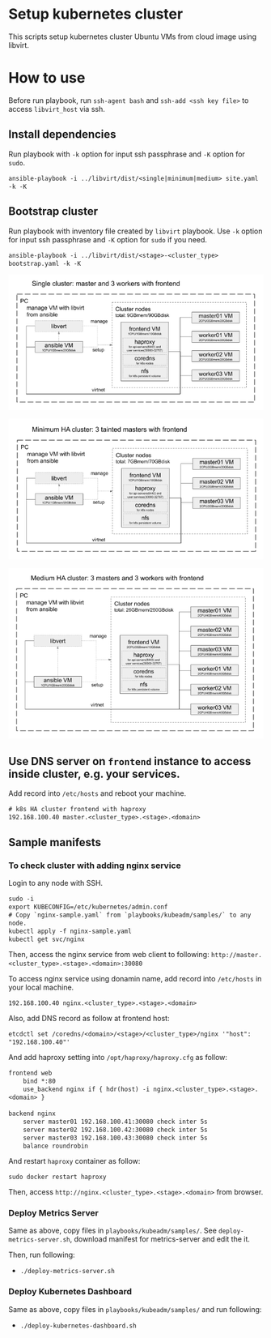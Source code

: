 Setup kubernetes cluster
========================

This scripts setup kubernetes cluster Ubuntu VMs from cloud image using libvirt.

# How to use

Before run playbook, run `ssh-agent bash` and `ssh-add <ssh key file>` to access `libvirt_host` via ssh.

## Install dependencies

Run playbook with `-k` option for input ssh passphrase and `-K` option for `sudo`.
```
ansible-playbook -i ../libvirt/dist/<single|minimum|medium> site.yaml -k -K
```

## Bootstrap cluster

Run playbook with inventory file created by `libvirt` playbook.
Use `-k` option for input ssh passphrase and `-K` option for `sudo` if you need.
```
ansible-playbook -i ../libvirt/dist/<stage>-<cluster_type> bootstrap.yaml -k -K
```

![k8s-ha-cluster](k8s-cluster-single.png)

![k8s-ha-cluster](k8s-ha-cluster-minimum.png)

![k8s-ha-cluster](k8s-ha-cluster-medium.png)

## Use DNS server on `frontend` instance to access inside cluster, e.g. your services.

Add record into `/etc/hosts` and reboot your machine.

```
# k8s HA cluster frontend with haproxy
192.168.100.40 master.<cluster_type>.<stage>.<domain>
```

## Sample manifests

### To check cluster with adding nginx service

Login to any node with SSH.
```
sudo -i
export KUBECONFIG=/etc/kubernetes/admin.conf
# Copy `nginx-sample.yaml` from `playbooks/kubeadm/samples/` to any node.
kubectl apply -f nginx-sample.yaml
kubectl get svc/nginx
```

Then, access the nginx service from web client to following:
`http://master.<cluster_type>.<stage>.<domain>:30080`

To access nginx service using donamin name, add record into `/etc/hosts` in your local machine.
```
192.168.100.40 nginx.<cluster_type>.<stage>.<domain>
```
Also, add DNS record as follow at frontend host:
```
etcdctl set /coredns/<domain>/<stage>/<cluster_type>/nginx '"host": "192.168.100.40"'
```
And add haproxy setting into `/opt/haproxy/haproxy.cfg` as follow:
```
frontend web
    bind *:80
    use_backend nginx if { hdr(host) -i nginx.<cluster_type>.<stage>.<domain> }

backend nginx
    server master01 192.168.100.41:30080 check inter 5s
    server master02 192.168.100.42:30080 check inter 5s
    server master03 192.168.100.43:30080 check inter 5s
    balance roundrobin
```
And restart `haproxy` container as follow:
```
sudo docker restart haproxy
```
Then, access `http://nginx.<cluster_type>.<stage>.<domain>` from browser.

### Deploy Metrics Server
Same as above, copy files in `playbooks/kubeadm/samples/`.
See `deploy-metrics-server.sh`, download manifest for metrics-server and edit the it.

Then, run following:
* `./deploy-metrics-server.sh`

### Deploy Kubernetes Dashboard

Same as above, copy files in `playbooks/kubeadm/samples/` and run following:
* `./deploy-kubernetes-dashboard.sh`
